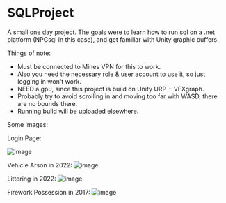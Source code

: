 # SQLProject

A small one day project. The goals were to learn how to run sql on a .net platform (NPGsql in this case), and get familiar with Unity graphic buffers.

Things of note:
- Must be connected to Mines VPN for this to work. 
- Also you need the necessary role & user account to use it, so just logging in won't work.
- NEED a gpu, since this project is build on Unity URP + VFXgraph.
- Probably try to avoid scrolling in and moving too far with WASD, there are no bounds there.
- Running build will be uploaded elsewhere.


Some images:

Login Page:

![image](https://user-images.githubusercontent.com/97647743/202963888-a7f312de-5d63-47a8-be53-2e533f5617eb.png)

Vehicle Arson in 2022:
![image](https://user-images.githubusercontent.com/97647743/202963378-fb1f20ab-161d-4f80-987f-37ecdf623ae4.png)

Littering in 2022:
![image](https://user-images.githubusercontent.com/97647743/202963503-502fa610-e616-4301-bdea-a3d7cef25235.png)

Firework Possession in 2017:
![image](https://user-images.githubusercontent.com/97647743/202963580-fca34efd-8db5-41a9-bfa6-602ebbca6f9c.png)
